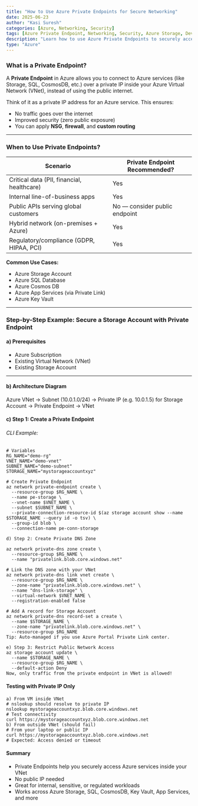 ```yaml
---
title: "How to Use Azure Private Endpoints for Secure Networking"
date: 2025-06-23
author: "Kasi Suresh"
categories: [Azure, Networking, Security]
tags: [Azure Private Endpoint, Networking, Security, Azure Storage, DevSecOps]
description: "Learn how to use Azure Private Endpoints to securely access services like Azure Storage without exposing them to the public internet."
type: "Azure"
---
```




###  What is a Private Endpoint?

A **Private Endpoint** in Azure allows you to connect to Azure services (like Storage, SQL, CosmosDB, etc.) over a private IP inside your Azure Virtual Network (VNet), instead of using the public internet.

Think of it as a private IP address for an Azure service. This ensures:
-  No traffic goes over the internet  
-  Improved security (zero public exposure)  
-  You can apply **NSG**, **firewall**, and **custom routing**  

---

###  When to Use Private Endpoints?

| Scenario                                    | Private Endpoint Recommended? |
|---------------------------------------------|-------------------------------|
| Critical data (PII, financial, healthcare)  |  Yes                          |
| Internal line-of-business apps              |  Yes                          |
| Public APIs serving global customers        |  No — consider public endpoint|
| Hybrid network (on-premises + Azure)        |  Yes                          |
| Regulatory/compliance (GDPR, HIPAA, PCI)    |  Yes                          |

**Common Use Cases:**
- Azure Storage Account  
- Azure SQL Database  
- Azure Cosmos DB  
- Azure App Services (via Private Link)  
- Azure Key Vault  
---

### Step-by-Step Example: Secure a Storage Account with Private Endpoint
#### a) Prerequisites
- Azure Subscription  
- Existing Virtual Network (VNet)  
- Existing Storage Account  
---
#### b) Architecture Diagram
Azure VNet → Subnet (10.0.1.0/24) → Private IP (e.g. 10.0.1.5) for Storage Account → Private Endpoint → VNet

#### c) Step 1: Create a Private Endpoint
###### CLI Example:
```
# Variables
RG_NAME="demo-rg"
VNET_NAME="demo-vnet"
SUBNET_NAME="demo-subnet"
STORAGE_NAME="mystorageaccountxyz"

# Create Private Endpoint
az network private-endpoint create \
  --resource-group $RG_NAME \
  --name pe-storage \
  --vnet-name $VNET_NAME \
  --subnet $SUBNET_NAME \
  --private-connection-resource-id $(az storage account show --name $STORAGE_NAME --query id -o tsv) \
  --group-id blob \
  --connection-name pe-conn-storage

d) Step 2: Create Private DNS Zone

az network private-dns zone create \
  --resource-group $RG_NAME \
  --name "privatelink.blob.core.windows.net"

# Link the DNS zone with your VNet
az network private-dns link vnet create \
  --resource-group $RG_NAME \
  --zone-name "privatelink.blob.core.windows.net" \
  --name "dns-link-storage" \
  --virtual-network $VNET_NAME \
  --registration-enabled false

# Add A record for Storage Account
az network private-dns record-set a create \
  --name $STORAGE_NAME \
  --zone-name "privatelink.blob.core.windows.net" \
  --resource-group $RG_NAME
Tip: Auto-managed if you use Azure Portal Private Link center.

e) Step 3: Restrict Public Network Access
az storage account update \
  --name $STORAGE_NAME \
  --resource-group $RG_NAME \
  --default-action Deny
Now, only traffic from the private endpoint in VNet is allowed! 
```
####  Testing with Private IP Only
```
a) From VM inside VNet
# nslookup should resolve to private IP
nslookup mystorageaccountxyz.blob.core.windows.net
# Test connectivity
curl https://mystorageaccountxyz.blob.core.windows.net
b) From outside VNet (should fail)
# From your laptop or public IP
curl https://mystorageaccountxyz.blob.core.windows.net
# Expected: Access denied or timeout
```
####  Summary
- Private Endpoints help you securely access Azure services inside your VNet
- No public IP needed
- Great for internal, sensitive, or regulated workloads
- Works across Azure Storage, SQL, CosmosDB, Key Vault, App Services, and more